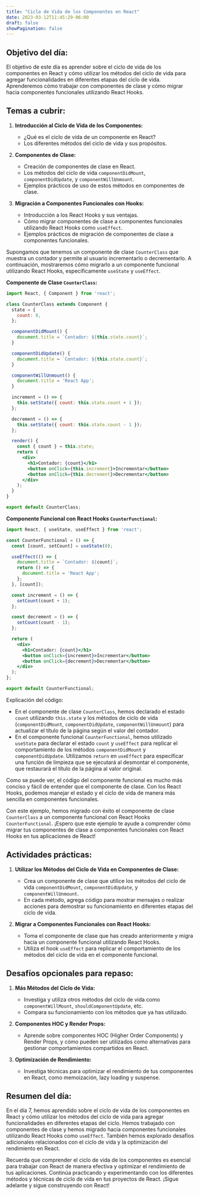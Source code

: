 ```yaml
---
title: "Ciclo de Vida de los Componentes en React"
date: 2023-03-12T11:45:29-06:00
draft: false
showPagination: false
---
```

## Objetivo del día:
El objetivo de este día es aprender sobre el ciclo de vida de los componentes en React y cómo utilizar los métodos del ciclo de vida para agregar funcionalidades en diferentes etapas del ciclo de vida. Aprenderemos cómo trabajar con componentes de clase y cómo migrar hacia componentes funcionales utilizando React Hooks.

## Temas a cubrir:

1. **Introducción al Ciclo de Vida de los Componentes:**
   - ¿Qué es el ciclo de vida de un componente en React?
   - Los diferentes métodos del ciclo de vida y sus propósitos.

2. **Componentes de Clase:**
   - Creación de componentes de clase en React.
   - Los métodos del ciclo de vida `componentDidMount`, `componentDidUpdate`, y `componentWillUnmount`.
   - Ejemplos prácticos de uso de estos métodos en componentes de clase.

3. **Migración a Componentes Funcionales con Hooks:**
   - Introducción a los React Hooks y sus ventajas.
   - Cómo migrar componentes de clase a componentes funcionales utilizando React Hooks como `useEffect`.
   - Ejemplos prácticos de migración de componentes de clase a componentes funcionales.

Supongamos que tenemos un componente de clase `CounterClass` que muestra un contador y permite al usuario incrementarlo o decrementarlo. A continuación, mostraremos cómo migrarlo a un componente funcional utilizando React Hooks, específicamente `useState` y `useEffect`.

**Componente de Clase `CounterClass`:**

```jsx
import React, { Component } from 'react';

class CounterClass extends Component {
  state = {
    count: 0,
  };

  componentDidMount() {
    document.title = `Contador: ${this.state.count}`;
  }

  componentDidUpdate() {
    document.title = `Contador: ${this.state.count}`;
  }

  componentWillUnmount() {
    document.title = 'React App';
  }

  increment = () => {
    this.setState({ count: this.state.count + 1 });
  };

  decrement = () => {
    this.setState({ count: this.state.count - 1 });
  };

  render() {
    const { count } = this.state;
    return (
      <div>
        <h1>Contador: {count}</h1>
        <button onClick={this.increment}>Incrementar</button>
        <button onClick={this.decrement}>Decrementar</button>
      </div>
    );
  }
}

export default CounterClass;
```

**Componente Funcional con React Hooks `CounterFunctional`:**

```jsx
import React, { useState, useEffect } from 'react';

const CounterFunctional = () => {
  const [count, setCount] = useState(0);

  useEffect(() => {
    document.title = `Contador: ${count}`;
    return () => {
      document.title = 'React App';
    };
  }, [count]);

  const increment = () => {
    setCount(count + 1);
  };

  const decrement = () => {
    setCount(count - 1);
  };

  return (
    <div>
      <h1>Contador: {count}</h1>
      <button onClick={increment}>Incrementar</button>
      <button onClick={decrement}>Decrementar</button>
    </div>
  );
};

export default CounterFunctional;
```

Explicación del código:
- En el componente de clase `CounterClass`, hemos declarado el estado `count` utilizando `this.state` y los métodos de ciclo de vida (`componentDidMount`, `componentDidUpdate`, `componentWillUnmount`) para actualizar el título de la página según el valor del contador.
- En el componente funcional `CounterFunctional`, hemos utilizado `useState` para declarar el estado `count` y `useEffect` para replicar el comportamiento de los métodos `componentDidMount` y `componentDidUpdate`. Utilizamos `return` en `useEffect` para especificar una función de limpieza que se ejecutará al desmontar el componente, que restaurará el título de la página al valor original.

Como se puede ver, el código del componente funcional es mucho más conciso y fácil de entender que el componente de clase. Con los React Hooks, podemos manejar el estado y el ciclo de vida de manera más sencilla en componentes funcionales.

Con este ejemplo, hemos migrado con éxito el componente de clase `CounterClass` a un componente funcional con React Hooks `CounterFunctional`. ¡Espero que este ejemplo te ayude a comprender cómo migrar tus componentes de clase a componentes funcionales con React Hooks en tus aplicaciones de React!

## Actividades prácticas:

1. **Utilizar los Métodos del Ciclo de Vida en Componentes de Clase:**
   - Crea un componente de clase que utilice los métodos del ciclo de vida `componentDidMount`, `componentDidUpdate`, y `componentWillUnmount`.
   - En cada método, agrega código para mostrar mensajes o realizar acciones para demostrar su funcionamiento en diferentes etapas del ciclo de vida.

2. **Migrar a Componentes Funcionales con React Hooks:**
   - Toma el componente de clase que has creado anteriormente y migra hacia un componente funcional utilizando React Hooks.
   - Utiliza el hook `useEffect` para replicar el comportamiento de los métodos del ciclo de vida en el componente funcional.

## Desafíos opcionales para repaso:

1. **Más Métodos del Ciclo de Vida:**
   - Investiga y utiliza otros métodos del ciclo de vida como `componentWillMount`, `shouldComponentUpdate`, etc.
   - Compara su funcionamiento con los métodos que ya has utilizado.

2. **Componentes HOC y Render Props:**
   - Aprende sobre componentes HOC (Higher Order Components) y Render Props, y cómo pueden ser utilizados como alternativas para gestionar comportamientos compartidos en React.

3. **Optimización de Rendimiento:**
   - Investiga técnicas para optimizar el rendimiento de tus componentes en React, como memoización, lazy loading y suspense.

## Resumen del día:
En el día 7, hemos aprendido sobre el ciclo de vida de los componentes en React y cómo utilizar los métodos del ciclo de vida para agregar funcionalidades en diferentes etapas del ciclo. Hemos trabajado con componentes de clase y hemos migrado hacia componentes funcionales utilizando React Hooks como `useEffect`. También hemos explorado desafíos adicionales relacionados con el ciclo de vida y la optimización del rendimiento en React.

Recuerda que comprender el ciclo de vida de los componentes es esencial para trabajar con React de manera efectiva y optimizar el rendimiento de tus aplicaciones. Continúa practicando y experimentando con los diferentes métodos y técnicas de ciclo de vida en tus proyectos de React. ¡Sigue adelante y sigue construyendo con React!